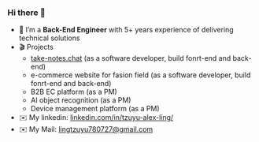 ### Hi there 👋

- 💼 I’m a **Back-End Engineer** with 5+ years experience of delivering technical solutions 
- 🎬 Projects
  - [take-notes.chat](https://github.com/lingtzuyu780727/o-chat-hub) (as a software developer, build fonrt-end and back-end)
  - e-commerce website for fasion field (as a software developer, build fonrt-end and back-end)
  - B2B EC platform (as a PM)
  - AI object recognition (as a PM)
  - Device management platform (as a PM)
- ✉️ My linkedin: [linkedin.com/in/tzuyu-alex-ling/](https://www.linkedin.com/in/tzuyu-alex-ling/)
- ✉️ My Mail: [lingtzuyu780727@gmail.com](lingtzuyu780727@gmail.com)
